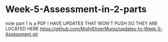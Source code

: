 # Week-5-Assessment-in-2-parts
note part 1 is a PDF
I HAVE UPDATES THAT WON'T PUSH SO THEY ARE LOCATED HERE   https://github.com/MollyEtnierMuniz/updates-to-Week-5-Assessment.git
